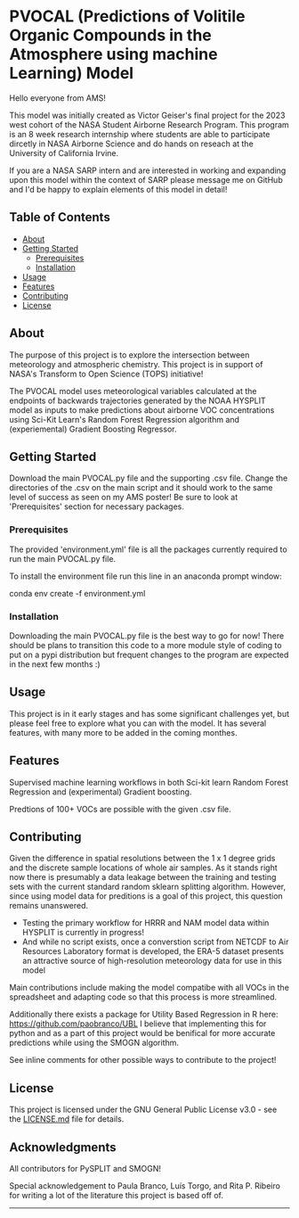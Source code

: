 # PVOCAL (Predictions of Volitile Organic Compounds in the Atmosphere using machine Learning) Model

Hello everyone from AMS!

This model was initially created as Victor Geiser's final project for the 2023 west cohort of the NASA Student Airborne Research Program. This program is an 8 week research internship where students are able to participate dircetly in NASA Airborne Science and do hands on reseach at the University of California Irvine. 

If you are a NASA SARP intern and are interested in working and expanding upon this model within the context of SARP please message me on GitHub and I'd be happy to explain elements of this model in detail!

## Table of Contents

- [About](#about)
- [Getting Started](#getting-started)
  - [Prerequisites](#prerequisites)
  - [Installation](#installation)
- [Usage](#usage)
- [Features](#features)
- [Contributing](#contributing)
- [License](#license)

## About

The purpose of this project is to explore the intersection between meteorology and atmospheric chemistry. This project is in support of NASA's Transform to Open Science (TOPS) initiative!

The PVOCAL model uses meteorological variables calculated at the endpoints of backwards trajectories generated by the NOAA HYSPLIT model as inputs to make predictions about airborne VOC concentrations
  using Sci-Kit Learn's Random Forest Regression algorithm and (experiemental) Gradient Boosting Regressor. 

## Getting Started

Download the main PVOCAL.py file and the supporting .csv file. Change the directories of the .csv on the main script and it should work to the same level of success as seen on my AMS poster! Be sure to look at 'Prerequisites' section for necessary packages.

### Prerequisites

The provided 'environment.yml' file is all the packages currently required to run the main PVOCAL.py file. 

To install the environment file run this line in an anaconda prompt window:

  conda env create -f environment.yml

### Installation

Downloading the main PVOCAL.py file is the best way to go for now! There should be plans to transition this code to a more module style of coding to put on a pypi distribution but frequent changes to the program are expected in the next few months :)

## Usage

This project is in it early stages and has some significant challenges yet, but please feel free to explore what you can with the model. It has several features, with many more to be added in the coming monthes.

## Features

Supervised machine learning workflows in both Sci-kit learn Random Forest Regression and (experimental) Gradient boosting.

Predtions of 100+ VOCs are possible with the given .csv file.

## Contributing

Given the difference in spatial resolutions between the 1 x 1 degree grids and the discrete sample locations of whole air samples. As it stands right now there is presumably a data leakage between the training and testing sets with the current standard random sklearn splitting algorithm. However, since using model data for preditions is a goal of this project, this question remains unanswered. 
  - Testing the primary workflow for HRRR and NAM model data within HYSPLIT is currently in progress!
  - And while no script exists, once a converstion script from NETCDF to Air Resources Laboratory format is developed, the ERA-5 dataset presents an attractive source of high-resolution meteorology data for use in this model

Main contributions include making the model compatibe with all VOCs in the spreadsheet and adapting code so that this process is more streamlined. 

Additionally there exists a package for Utility Based Regression in R here: https://github.com/paobranco/UBL I believe that implementing this for python and as a part of this project would be benifical for more accurate predictions while using the SMOGN algorithm.

See inline comments for other possible ways to contribute to the project!

## License

This project is licensed under the GNU General Public License v3.0 - see the [LICENSE.md](LICENSE.md) file for details.

## Acknowledgments

All contributors for PySPLIT and SMOGN!

Special acknowledgement to Paula Branco, Luís Torgo, and Rita P. Ribeiro for writing a lot of the literature this project is based off of.

---
